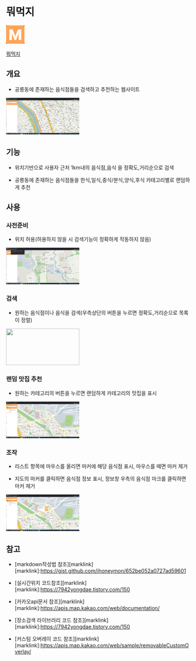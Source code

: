 # 뭐먹지

<img src="img/mmj.png" width="50px" height="50px"></img>

[뭐먹지][mmj]

[mmj]: https://mmji.netlify.app

## 개요

- 공릉동에 존재하는 음식점들을 검색하고 추천하는 웹사이트

<img src="img/posA.png" width="200px" height="100px"></img>

## 기능

- 위치기반으로 사용자 근처 1km내의 음식점,음식 을 정확도,거리순으로 검색

- 공릉동에 존재하는 음식점들을 한식,일식,중식/분식,양식,후식 카테고리별로 랜덤하게 추천

## 사용

### 사전준비

- 위치 허용(허용하지 않을 시 검색기능이 정확하게 작동하지 않음)

<img src="img/posB.png" width="200px" height="100px"></img>

### 검색

- 원하는 음식점이나 음식을 검색(우측상단의 버튼을 누르면 정확도,거리순으로 목록이 정렬)

<img src="img/search.png" width="200px" height="100px"></img>

### 랜덤 맛집 추천

- 원하는 카테고리의 버튼을 누르면 랜덤하게 카테고리의 맛집을 표시

<img src="img/random.png" width="200px" height="100px"></img>

### 조작

- 리스트 항목에 마우스를 올리면 마커에 해당 음식점 표시, 마우스를 떼면 마커 제거

- 지도의 마커를 클릭하면 음식점 정보 표시, 정보창 우측의 음식점 마크를 클릭하면 마커 제거

<img src="img/overlay.png" width="200px" height="100px"></img>

## 참고

- [markdown작성법 참조][marklink]
  [marklink]:https://gist.github.com/ihoneymon/652be052a0727ad59601

- [실시간위치 코드참조][marklink]
  [marklink]:https://7942yongdae.tistory.com/150

- [카카오api문서 참조][marklink]
  [marklink]:https://apis.map.kakao.com/web/documentation/

- [장소검색 라이브러리 코드 참조][marklink]
  [marklink]:https://7942yongdae.tistory.com/150

- [커스텀 오버레이 코드 참조][marklink]
  [marklink]:https://apis.map.kakao.com/web/sample/removableCustomOverlay/
